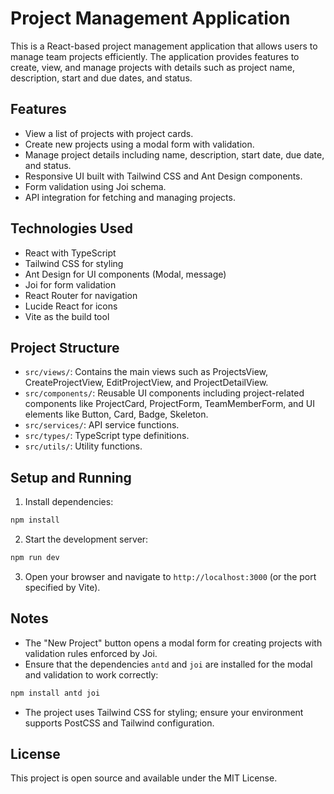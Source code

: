 # Project Management Application

This is a React-based project management application that allows users to manage team projects efficiently. The application provides features to create, view, and manage projects with details such as project name, description, start and due dates, and status.

## Features

- View a list of projects with project cards.
- Create new projects using a modal form with validation.
- Manage project details including name, description, start date, due date, and status.
- Responsive UI built with Tailwind CSS and Ant Design components.
- Form validation using Joi schema.
- API integration for fetching and managing projects.

## Technologies Used

- React with TypeScript
- Tailwind CSS for styling
- Ant Design for UI components (Modal, message)
- Joi for form validation
- React Router for navigation
- Lucide React for icons
- Vite as the build tool

## Project Structure

- `src/views/`: Contains the main views such as ProjectsView, CreateProjectView, EditProjectView, and ProjectDetailView.
- `src/components/`: Reusable UI components including project-related components like ProjectCard, ProjectForm, TeamMemberForm, and UI elements like Button, Card, Badge, Skeleton.
- `src/services/`: API service functions.
- `src/types/`: TypeScript type definitions.
- `src/utils/`: Utility functions.

## Setup and Running

1. Install dependencies:

```bash
npm install
```

2. Start the development server:

```bash
npm run dev
```

3. Open your browser and navigate to `http://localhost:3000` (or the port specified by Vite).

## Notes

- The "New Project" button opens a modal form for creating projects with validation rules enforced by Joi.
- Ensure that the dependencies `antd` and `joi` are installed for the modal and validation to work correctly:

```bash
npm install antd joi
```

- The project uses Tailwind CSS for styling; ensure your environment supports PostCSS and Tailwind configuration.

## License

This project is open source and available under the MIT License.

